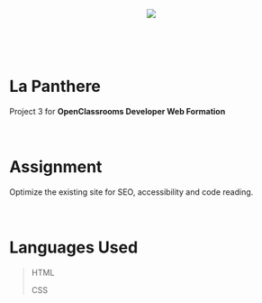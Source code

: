 <p align="center"><img src="https://user.oc-static.com/upload/2022/02/16/16450043954887_cover%20small.png"></img></p>

<br><br><br>

# La Panthere

Project 3 for **OpenClassrooms Developer Web Formation**
<br><br><br>

# Assignment

Optimize the existing site for SEO, accessibility and code reading.
<br><br><br>

# Languages Used

> HTML
>
> CSS

